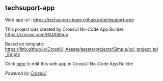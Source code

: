 ## techsuport-app
Web app url : https://techsuport-team.github.io/techsuport-app

This project was created by CrossUI No-Code App Builder: https://crossui.com/RADGithub

Based on template: https://linb.github.io/CrossUI_Assets/assets/projects/Simple/xui_project_tpl_Empty

Click [here](https://crossui.com/RADGithub/#!from=github&owner=techsuport-team&repo=techsuport-app) to edit this web app in CrossUI No-Code App Builder

<i>Powered by [CrossUI](https://crossui.com)</i>
